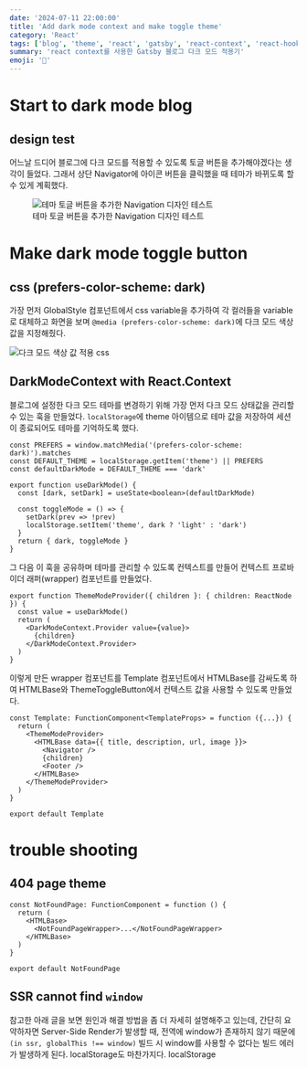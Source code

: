 ```yaml
---
date: '2024-07-11 22:00:00'
title: 'Add dark mode context and make toggle theme'
category: 'React'
tags: ['blog', 'theme', 'react', 'gatsby', 'react-context', 'react-hook', 'ssr']
summary: 'react context를 사용한 Gatsby 블로그 다크 모드 적용기'
emoji: '🔦'
---
```


# Start to dark mode blog

## design test

어느날 드디어 블로그에 다크 모드를 적용할 수 있도록 토글 버튼을 추가해야겠다는 생각이 들었다. 그래서 상단 Navigator에 아이콘 버튼을 클릭했을 때 테마가 바뀌도록 할 수 있게 계획했다.

<figure>
  <img src="./add-dark-mode-toggle-1.png" alt="테마 토글 버튼을 추가한 Navigation 디자인 테스트" />
  <figcaption>테마 토글 버튼을 추가한 Navigation 디자인 테스트</figcaption>
</figure>

# Make dark mode toggle button

## css (prefers-color-scheme: dark)

가장 먼저 GlobalStyle 컴포넌트에서 css variable을 추가하여 각 컬러들을 variable로 대체하고 화면을 보며 `@media (prefers-color-scheme: dark)`에 다크 모드 색상 값을 지정해줬다.

![다크 모드 색상 값 적용 css](./add-dark-mode-toggle-2.png)

## DarkModeContext with React.Context

블로그에 설정한 다크 모드 테마를 변경하기 위해 가장 먼저 다크 모드 상태값을 관리할 수 있는 훅을 만들었다. `localStorage`에 theme 아이템으로 테마 값을 저장하여 세션이 종료되어도 테마를 기억하도록 했다.

```tsx
const PREFERS = window.matchMedia('(prefers-color-scheme: dark)').matches
const DEFAULT_THEME = localStorage.getItem('theme') || PREFERS
const defaultDarkMode = DEFAULT_THEME === 'dark'

export function useDarkMode() {
  const [dark, setDark] = useState<boolean>(defaultDarkMode)

  const toggleMode = () => {
    setDark(prev => !prev)
    localStorage.setItem('theme', dark ? 'light' : 'dark')
  }
  return { dark, toggleMode }
}
```

그 다음 이 훅을 공유하며 테마를 관리할 수 있도록 컨텍스트를 만들어 컨텍스트 프로바이더 래퍼(wrapper) 컴포넌트를 만들었다.

```tsx
export function ThemeModeProvider({ children }: { children: ReactNode }) {
  const value = useDarkMode()
  return (
    <DarkModeContext.Provider value={value}>
      {children}
    </DarkModeContext.Provider>
  )
}
```

이렇게 만든 wrapper 컴포넌트를 Template 컴포넌트에서 HTMLBase를 감싸도록 하여 HTMLBase와 ThemeToggleButton에서 컨텍스트 값을 사용할 수 있도록 만들었다.

```tsx
const Template: FunctionComponent<TemplateProps> = function ({...}) {
  return (
    <ThemeModeProvider>
      <HTMLBase data={{ title, description, url, image }}>
        <Navigator />
        {children}
        <Footer />
      </HTMLBase>
    </ThemeModeProvider>
  )
}

export default Template
```

# trouble shooting

## 404 page theme

```tsx
const NotFoundPage: FunctionComponent = function () {
  return (
    <HTMLBase>
      <NotFoundPageWrapper>...</NotFoundPageWrapper>
    </HTMLBase>
  )
}

export default NotFoundPage
```

## SSR cannot find `window`

참고한 아래 글을 보면 원인과 해결 방법을 좀 더 자세히 설명해주고 있는데, 간단히 요약하자면 Server-Side Render가 발생할 때, 전역에 window가 존재하지 않기 때문에`(in ssr, globalThis !== window)` 빌드 시 window를 사용할 수 없다는 빌드 에러가 발생하게 된다. localStorage도 마찬가지다. localStorage

